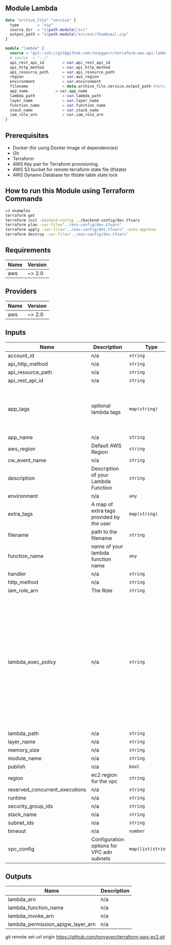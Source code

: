 ## Module Lambda
```terraform
data "archive_file" "service" {
  type        = "zip"
  source_dir  = "${path.module}/src"
  output_path = "${path.module}/src/out/thumbnail.zip"
}

module "lambda" {
  source = "git::ssh://git@github.com:tonygyerr/terraform-aws-api-lambda.git"
  # source  = "../"
  api_rest_api_id        = var.api_rest_api_id
  api_http_method        = var.api_http_method
  api_resource_path      = var.api_resource_path
  region                 = var.aws_region
  environment            = var.environment
  filename               = data.archive_file.service.output_path #data.archive_file.this.output_base64sha256
  app_name            = var.app_name
  lambda_path            = var.lambda_path
  layer_name             = var.layer_name
  function_name          = var.function_name
  stack_name             = var.stack_name
  iam_role_arn           = var.iam_role_arn
}

```
## Prerequisites
- Docker (for using Docker Image of dependencies)
- Git
- Terraform
- AWS Key pair for Terraform provisioning.
- AWS S3 bucket for remote terraform state file (tfstate)
- AWS Dynamo Database for tfstate table state lock 

## How to run this Module using Terraform Commands
```bash
cd examples
terraform get
terraform init -backend-config ../backend-config/dev.tfvars
terraform plan -var-file="../env-config/dev.tfvars"
terraform apply -var-file="../env-config/dev.tfvars" -auto-approve
terraform destroy -var-file="../env-config/dev.tfvars"
```

## Requirements

| Name | Version |
|------|---------|
| aws | ~> 2.0 |

## Providers

| Name | Version |
|------|---------|
| aws | ~> 2.0 |

## Inputs

| Name | Description | Type | Default | Required |
|------|-------------|------|---------|:--------:|
| account\_id | n/a | `string` | `""` | no |
| api\_http\_method | n/a | `string` | n/a | yes |
| api\_resource\_path | n/a | `string` | n/a | yes |
| api\_rest\_api\_id | n/a | `string` | n/a | yes |
| app\_tags | optional lambda tags | `map(string)` | <pre>{<br>  "costcenter": "",<br>  "environment": "",<br>  "name": "",<br>  "owner": "",<br>  "project": ""<br>}</pre> | no |
| app_name | n/a | `string` | `""` | no |
| aws\_region | Default AWS Region | `string` | `"us-east-1"` | no |
| cw\_event\_name | n/a | `string` | `""` | no |
| description | Description of your Lambda Function | `string` | `""` | no |
| environment | n/a | `any` | n/a | yes |
| extra\_tags | A map of extra tags provided by the user | `map(string)` | `{}` | no |
| filename | path to the filename | `string` | `""` | no |
| function\_name | name of your lambda function name | `any` | n/a | yes |
| handler | n/a | `string` | `"lambda.handler"` | no |
| http\_method | n/a | `string` | `"GET"` | no |
| iam\_role\_arn | The Role | `string` | n/a | yes |
| lambda\_exec\_policy | n/a | `string` | `"{\n    \"Version\": \"2012-10-17\",\n    \"Statement\": [\n        {\n            \"Effect\": \"Allow\",\n            \"Action\": [\n                \"logs:CreateLogGroup\",\n                \"logs:CreateLogStream\",\n                \"logs:PutLogEvents\"\n            ],\n            \"Resource\": [ \"arn:aws:logs:*:*:*\" ]\n        },\n        {\n            \"Effect\": \"Allow\",\n            \"Resource\": \"*\",\n            \"Action\": [\n                \"ec2:DescribeInstances\",\n                \"ec2:CreateNetworkInterface\",\n                \"ec2:AttachNetworkInterface\",\n                \"ec2:DescribeNetworkInterfaces\",\n                \"autoscaling:CompleteLifecycleAction\",\n                \"lambda:InvokeFunction\"\n            ]\n        },\n        {\n            \"Effect\": \"Allow\",\n            \"Action\": [\n                \"s3:PutObject\",\n                \"s3:GetObject\",\n                \"s3:PutObject\",\n                \"s3:DeleteObject\",\n                \"s3:ListBucket\"\n            ],\n            \"Resource\": [ \"arn:aws:s3:::*\" ]\n        }\n    ]\n}\n"` | no |
| lambda\_path | n/a | `string` | n/a | yes |
| layer\_name | n/a | `string` | n/a | yes |
| memory\_size | n/a | `string` | `"256"` | no |
| module\_name | n/a | `string` | `""` | no |
| publish | n/a | `bool` | `false` | no |
| region | ec2 region for the vpc | `string` | n/a | yes |
| reserved\_concurrent\_executions | n/a | `string` | `"-1"` | no |
| runtime | n/a | `string` | `"python3.8"` | no |
| security\_group\_ids | n/a | `string` | `""` | no |
| stack\_name | n/a | `string` | n/a | yes |
| subnet\_ids | n/a | `string` | `""` | no |
| timeout | n/a | `number` | `3` | no |
| vpc\_config | Configuration options for VPC adn subnets | `map(list(string))` | `{}` | no |

## Outputs

| Name | Description |
|------|-------------|
| lambda\_arn | n/a |
| lambda\_function\_name | n/a |
| lambda\_invoke\_arn | n/a |
| lambda\_permission\_apigw\_layer\_arn | n/a |

git remote set-url origin https://github.com/tonygyerr/terraform-aws-ec2.git